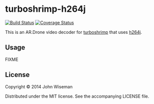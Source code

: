 # turboshrimp-h264j

[![Build Status](https://travis-ci.org/wiseman/turboshrimp-h264.png?branch=master)](https://travis-ci.org/wiseman/turboshrimp-h264j) [![Coverage Status](https://coveralls.io/repos/wiseman/turboshrimp-h264j/badge.png?branch=master)](https://coveralls.io/r/wiseman/turboshrimp?branch=master)

This is an AR.Drone video decoder for
[turboshrimp](https://github.com/wiseman/turboshrimp) that uses
[h264j](https://code.google.com/p/h264j/).

## Usage

FIXME

## License

Copyright © 2014 John Wiseman

Distributed under the MIT license.  See the accompanying LICENSE file.
